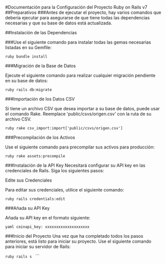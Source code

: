 #Documentación para la Configuración del Proyecto Ruby on Rails v7
##Preparativos
###Antes de ejecutar el proyecto, hay varios comandos que debería ejecutar para asegurarse de que tiene todas las dependencias necesarias y que su base de datos está actualizada.

##Instalación de las Dependencias

###Use el siguiente comando para instalar todas las gemas necesarias listadas en su Gemfile:

```ruby bundle install ```

###Migración de la Base de Datos

Ejecute el siguiente comando para realizar cualquier migración pendiente en su base de datos:

```ruby rails db:migrate ```

###Importación de los Datos CSV

Si tiene un archivo CSV que desea importar a su base de datos, puede usar el comando Rake. Reemplace 'public/csvs/origen.csv' con la ruta de su archivo CSV.

```ruby rake csv_import:import['public/csvs/origen.csv'] ```

###Precompilación de los Activos

Use el siguiente comando para precompilar sus activos para producción:

```ruby rake assets:precompile ```

###Instalación de la API Key
Necesitará configurar su API key en las credenciales de Rails. Siga los siguientes pasos:

Edite sus Credenciales

Para editar sus credenciales, utilice el siguiente comando:

```ruby rails credentials:edit ```

###Añada su API Key

Añada su API key en el formato siguiente:

```yaml coinapi_key: xxxxxxxxxxxxxxxxxxxx ```

###Inicio del Proyecto
Una vez que ha completado todos los pasos anteriores, está listo para iniciar su proyecto. Use el siguiente comando para iniciar su servidor de Rails:

```ruby rails s ``` ```


